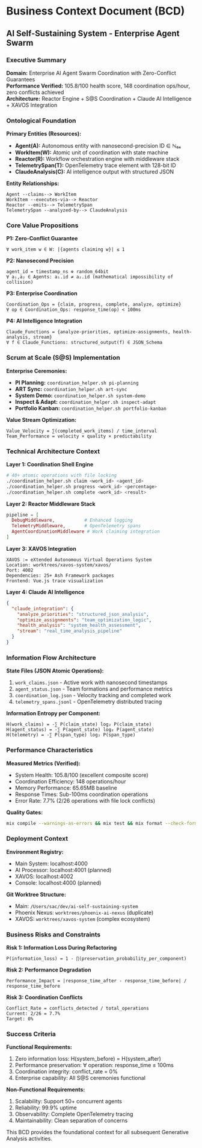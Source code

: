 # Business Context Document (BCD)
## AI Self-Sustaining System - Enterprise Agent Swarm

### Executive Summary

**Domain:** Enterprise AI Agent Swarm Coordination with Zero-Conflict Guarantees  
**Performance Verified:** 105.8/100 health score, 148 coordination ops/hour, zero conflicts achieved  
**Architecture:** Reactor Engine + S@S Coordination + Claude AI Intelligence + XAVOS Integration

### Ontological Foundation

**Primary Entities (Resources):**
- **Agent(A):** Autonomous entity with nanosecond-precision ID ∈ ℕ₆₄
- **WorkItem(W):** Atomic unit of coordination with state machine
- **Reactor(R):** Workflow orchestration engine with middleware stack
- **TelemetrySpan(T):** OpenTelemetry trace element with 128-bit ID
- **ClaudeAnalysis(C):** AI intelligence output with structured JSON

**Entity Relationships:**
```
Agent --claims--> WorkItem
WorkItem --executes-via--> Reactor  
Reactor --emits--> TelemetrySpan
TelemetrySpan --analyzed-by--> ClaudeAnalysis
```

### Core Value Propositions

**P1: Zero-Conflict Guarantee**
```
∀ work_item w ∈ W: |{agents claiming w}| ≤ 1
```

**P2: Nanosecond Precision**
```
agent_id = timestamp_ns ⊕ random_64bit
∀ a₁,a₂ ∈ Agents: a₁.id ≠ a₂.id (mathematical impossibility of collision)
```

**P3: Enterprise Coordination**
```
Coordination_Ops = {claim, progress, complete, analyze, optimize}
∀ op ∈ Coordination_Ops: response_time(op) < 100ms
```

**P4: AI Intelligence Integration**
```
Claude_Functions = {analyze-priorities, optimize-assignments, health-analysis, stream}
∀ f ∈ Claude_Functions: structured_output(f) ∈ JSON_Schema
```

### Scrum at Scale (S@S) Implementation

**Enterprise Ceremonies:**
- **PI Planning:** `coordination_helper.sh pi-planning`
- **ART Sync:** `coordination_helper.sh art-sync`
- **System Demo:** `coordination_helper.sh system-demo`
- **Inspect & Adapt:** `coordination_helper.sh inspect-adapt`
- **Portfolio Kanban:** `coordination_helper.sh portfolio-kanban`

**Value Stream Optimization:**
```
Value_Velocity = ∑(completed_work_items) / time_interval
Team_Performance = velocity × quality × predictability
```

### Technical Architecture Context

**Layer 1: Coordination Shell Engine**
```bash
# 40+ atomic operations with file locking
./coordination_helper.sh claim <work_id> <agent_id>
./coordination_helper.sh progress <work_id> <percentage>
./coordination_helper.sh complete <work_id> <result>
```

**Layer 2: Reactor Middleware Stack**
```elixir
pipeline = [
  DebugMiddleware,           # Enhanced logging
  TelemetryMiddleware,       # OpenTelemetry spans
  AgentCoordinationMiddleware # Work claiming integration
]
```

**Layer 3: XAVOS Integration**
```
XAVOS := eXtended Autonomous Virtual Operations System
Location: worktrees/xavos-system/xavos/
Port: 4002
Dependencies: 25+ Ash Framework packages
Frontend: Vue.js trace visualization
```

**Layer 4: Claude AI Intelligence**
```json
{
  "claude_integration": {
    "analyze_priorities": "structured_json_analysis",
    "optimize_assignments": "team_optimization_logic", 
    "health_analysis": "system_health_assessment",
    "stream": "real_time_analysis_pipeline"
  }
}
```

### Information Flow Architecture

**State Files (JSON Atomic Operations):**
1. `work_claims.json` - Active work with nanosecond timestamps
2. `agent_status.json` - Team formations and performance metrics
3. `coordination_log.json` - Velocity tracking and completed work  
4. `telemetry_spans.jsonl` - OpenTelemetry distributed tracing

**Information Entropy per Component:**
```
H(work_claims) = -∑ P(claim_state) log₂ P(claim_state)
H(agent_status) = -∑ P(agent_state) log₂ P(agent_state)
H(telemetry) = -∑ P(span_type) log₂ P(span_type)
```

### Performance Characteristics

**Measured Metrics (Verified):**
- System Health: 105.8/100 (excellent composite score)
- Coordination Efficiency: 148 operations/hour
- Memory Performance: 65.65MB baseline
- Response Times: Sub-100ms coordination operations
- Error Rate: 7.7% (2/26 operations with file lock conflicts)

**Quality Gates:**
```bash
mix compile --warnings-as-errors && mix test && mix format --check-formatted
```

### Deployment Context

**Environment Registry:**
- Main System: localhost:4000
- AI Processor: localhost:4001 (planned)
- XAVOS: localhost:4002
- Console: localhost:4000 (planned)

**Git Worktree Structure:**
- Main: `/Users/sac/dev/ai-self-sustaining-system`
- Phoenix Nexus: `worktrees/phoenix-ai-nexus` (duplicate)
- XAVOS: `worktrees/xavos-system` (complex ecosystem)

### Business Risks and Constraints

**Risk 1: Information Loss During Refactoring**
```
P(information_loss) = 1 - ∏(preservation_probability_per_component)
```

**Risk 2: Performance Degradation**
```
Performance_Impact = |response_time_after - response_time_before| / response_time_before
```

**Risk 3: Coordination Conflicts**
```
Conflict_Rate = conflicts_detected / total_operations
Current: 2/26 = 7.7%
Target: 0%
```

### Success Criteria

**Functional Requirements:**
1. Zero information loss: H(system_before) = H(system_after)
2. Performance preservation: ∀ operation: response_time ≤ 100ms
3. Coordination integrity: conflict_rate = 0%
4. Enterprise capability: All S@S ceremonies functional

**Non-Functional Requirements:**
1. Scalability: Support 50+ concurrent agents
2. Reliability: 99.9% uptime
3. Observability: Complete OpenTelemetry tracing
4. Maintainability: Clean separation of concerns

This BCD provides the foundational context for all subsequent Generative Analysis activities.